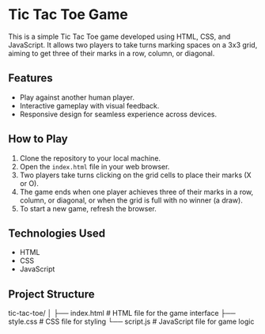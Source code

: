 # Tic Tac Toe Game

This is a simple Tic Tac Toe game developed using HTML, CSS, and JavaScript. It allows two players to take turns marking spaces on a 3x3 grid, aiming to get three of their marks in a row, column, or diagonal.

## Features

- Play against another human player.
- Interactive gameplay with visual feedback.
- Responsive design for seamless experience across devices.

## How to Play

1. Clone the repository to your local machine.
2. Open the `index.html` file in your web browser.
3. Two players take turns clicking on the grid cells to place their marks (X or O).
4. The game ends when one player achieves three of their marks in a row, column, or diagonal, or when the grid is full with no winner (a draw).
5. To start a new game, refresh the browser.

## Technologies Used

- HTML
- CSS
- JavaScript

## Project Structure

  tic-tac-toe/
  │
  ├── index.html # HTML file for the game interface
  ├── style.css # CSS file for styling
  └── script.js # JavaScript file for game logic
